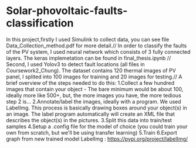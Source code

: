 # Solar-phovoltaic-faults-classification
In this project,firstly I used Simulink to collect data, you can see file Data_Collection_method.pdf for more detail.//
In order to classify the faults of the PV system, I used neural network which consists of 3 fully connected layers. The keras implemetation can be found in final_thesis.ipynb //
Second, I used Yolov3 to detect fault locations (all files in Coursework2_Chung). The dataset contains 120 thermal images of PV panel, I splited into 100 images for training and 20 images for testing.//
A brief overview of the steps needed to do this:
1.Collect a few hundred images that contain your object - The bare minimum would be about 100, ideally more like 500+, but, the more images you have, the more tedious step 2 is...
2.Annotate/label the images, ideally with a program. We used LabelImg. This process is basically drawing boxes around your object(s) in an image. The label program automatically will create an XML file that describes the object(s) in the pictures.
3.Split this data into train/test samples
4.Setup a .config file for the model of choice (you could train your own from scratch, but we'll be using transfer learning)
5.Train
6.Export graph from new trained model
LabelImg : https://pypi.org/project/labelImg/
